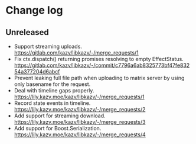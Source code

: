 
# Change log

## Unreleased

- Support streaming uploads. https://gitlab.com/kazv/libkazv/-/merge_requests/1
- Fix ctx.dispatch() returning promises resolving to empty EffectStatus. https://gitlab.com/kazv/libkazv/-/commit/c7796a6ab8325773bf47fe83254a377204d6abcf
- Prevent leaking full file path when uploading to matrix server by using only basename for the request.
- Deal with timeline gaps properly. https://lily.kazv.moe/kazv/libkazv/-/merge_requests/1
- Record state events in timeline. https://lily.kazv.moe/kazv/libkazv/-/merge_requests/2
- Add support for streaming download. https://lily.kazv.moe/kazv/libkazv/-/merge_requests/3
- Add support for Boost.Serialization. https://lily.kazv.moe/kazv/libkazv/-/merge_requests/4
